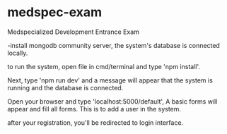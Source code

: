 # medspec-exam
Medspecialized Development Entrance Exam

-install mongodb community server, the system's database is connected locally.

to run the system, open file in cmd/terminal and type 'npm install'.

Next, type 'npm run dev' and a message will appear that the system is running and the database is connected.

Open your browser and type 'localhost:5000/default', A basic forms will appear and fill all forms. This is to add a user in the system.

after your registration, you'll be redirected to login interface. 
